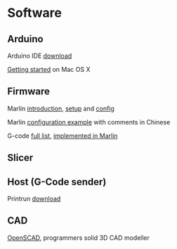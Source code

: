 # Software

## Arduino

Arduino IDE [download](https://www.arduino.cc/en/Main/Software)

[Getting started](https://www.arduino.cc/en/Guide/MacOSX) on Mac OS X

## Firmware

Marlin [introduction](http://reprap.org/wiki/Marlin), [setup](http://www.marlinfirmware.org/index.php/Setup) and [config](http://www.marlinfirmware.org/index.php/Marlin_Configuration)

Marlin [configuration example](http://www.makerlab.me/t/1) with comments in Chinese

G-code [full list](http://reprap.org/wiki/G-code), [implemented in Marlin](http://www.marlinfirmware.org/index.php/G-Code_in_Marlin)

## Slicer 

## Host (G-Code sender)

Printrun [download](http://koti.kapsi.fi/~kliment/printrun/)

## CAD

[OpenSCAD](http://www.openscad.org/), programmers solid 3D CAD modeller
